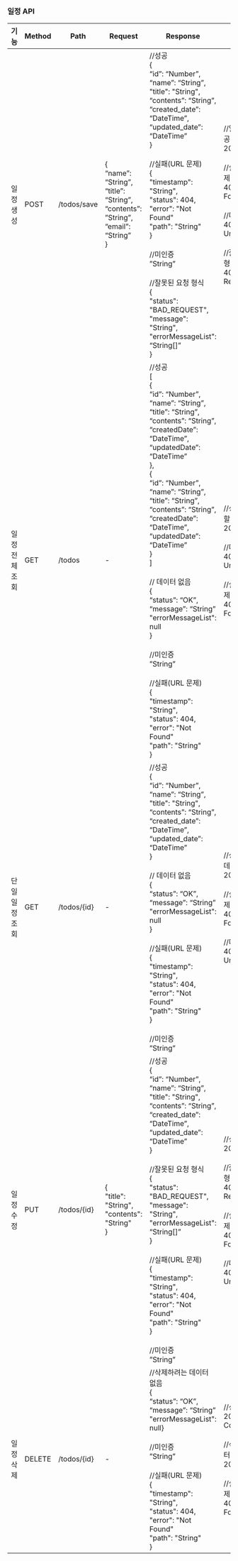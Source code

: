 ### 일정 API

| 기능       | Method | Path        | Request                                                                                         | Response                                                                                                                                                                                                                                                                                                                                                                                                                                                                                                                                                                                    | Status                                                                                                                                |
|----------|--------|-------------|-------------------------------------------------------------------------------------------------|---------------------------------------------------------------------------------------------------------------------------------------------------------------------------------------------------------------------------------------------------------------------------------------------------------------------------------------------------------------------------------------------------------------------------------------------------------------------------------------------------------------------------------------------------------------------------------------------|---------------------------------------------------------------------------------------------------------------------------------------|
| 일정 생성    | POST   | /todos/save | {<br>“name”: “String”,<br>“title”: “String”,<br>“contents”: ”String”,<br>“email”: “String”<br>} | //성공<br>{<br>“id”: “Number”,<br>“name”: “String”,<br>"title": "String",<br>“contents”: “String”,<br>“created_date”: “DateTime”,<br>“updated_date”: “DateTime”<br>}<br><br>//실패(URL 문제)<br>{<br>"timestamp": "String",<br>"status": 404,<br>"error": "Not Found"<br>"path": "String"<br>}<br><br>//미인증<br>”String”<br><br>//잘못된 요청 형식<br>{<br>"status": "BAD_REQUEST",<br>"message": "String",<br>"errorMessageList": “String[]”<br>}                                                                                                                                                        | //일정 추가 성공<br>201 Created<br><br>//실패(URL 문제)<br>404 Not Found<br><br>//미인증<br>401 Unauthorized<br><br>//잘못된 요청 형식<br>400 Bad Request |
| 일정 전체 조회 | GET    | /todos      | -                                                                                               | //성공<br>[<br>{<br>“id”: “Number”,<br>  “name”: “String”,<br>“title”: “String”,<br>“contents”: “String”,<br>“createdDate”: “DateTime”,<br>“updatedDate”: “DateTime”<br>},<br>{<br>“id”: “Number”,<br>  “name”: “String”,<br>“title”: “String”,<br>“contents”: “String”,<br>“createdDate”: “DateTime”,<br>“updatedDate”: “DateTime”<br>}<br>]<br><br>// 데이터 없음<br>{<br>“status”: “OK”,<br>“message”: “String”<br>"errorMessageList": null<br>}<br><br>//미인증<br>”String”<br><br>//실패(URL 문제)<br>{<br>"timestamp": "String",<br>"status": 404,<br>"error": "Not Found"<br>"path": "String"<br>} | //성공 or 반환할 데이터 없음<br>200 OK<br><br>//미인증<br>401 Unauthorized<br><br>//실패(URL 문제)<br>404 Not Found                                    |                                                                                                 
| 단일 일정 조회 | GET    | /todos/{id} | -                                                                                               | //성공<br>{<br>“id”: “Number”,<br>“name”: “String”,<br>"title": "String",<br>“contents”: “String”,<br>“created_date”: “DateTime”,<br>“updated_date”: “DateTime”<br>}<br><br>// 데이터 없음<br>{<br>“status”: “OK”,<br>“message”: “String”<br>"errorMessageList": null<br>}<br><br>//실패(URL 문제)<br>{<br>"timestamp": "String",<br>"status": 404,<br>"error": "Not Found"<br>"path": "String"<br>}<br><br>//미인증<br>”String”                                                                                                                                                                          | //성공 or 찾는 데이터 없음<br>200 OK<br><br>//실패(URL 문제)<br>404 Not Found<br><br>//미인증<br>401 Unauthorized                                     |
| 일정 수정    | PUT    | /todos/{id} | {<br>"title": "String",<br>"contents": "String"<br>}                                            | //성공<br>{<br>“id”: “Number”,<br>“name”: “String”,<br>"title": "String",<br>“contents”: “String”,<br>“created_date”: “DateTime”,<br>“updated_date”: “DateTime”<br>}<br><br>//잘못된 요청 형식<br>{<br>"status": "BAD_REQUEST",<br>"message": "String",<br>"errorMessageList": “String[]”<br>}<br><br>//실패(URL 문제)<br>{<br>"timestamp": "String",<br>"status": 404,<br>"error": "Not Found"<br>"path": "String"<br>}<br><br>//미인증<br>”String”                                                                                                                                                        | //성공<br>200 OK<br><br>//잘못된 요청 형식<br>400 Bad Request<br><br>//실패(URL 문제)<br>404 Not Found<br><br>//미인증<br>401 Unauthorized            |                                                                                                                                       
| 일정 삭제    | DELETE | /todos/{id} | -                                                                                               | //삭제하려는 데이터 없음<br>{<br>“status”: “OK”,<br>“message”: “String”<br>"errorMessageList": null}<br><br>//미인증<br>”String”<br><br>//실패(URL 문제)<br>{<br>"timestamp": "String",<br>"status": 404,<br>"error": "Not Found"<br>"path": "String"<br>}                                                                                                                                                                                                                                                                                                                                                   | //성공<br>204 No Content<br><br>//삭제할 데이터 없음<br>200 OK<br><br>//실패(URL 문제)<br>404 Not Found                                             |
